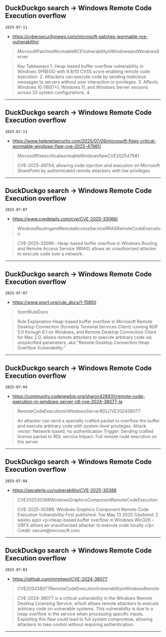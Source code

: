 ## DuckDuckgo search -> Windows Remote Code Execution overflow
`2025-07-11`

* https://cybersecuritynews.com/microsoft-patches-wormable-rce-vulnerability/

<blockquote>
 MicrosoftPatchesWormableRCEVulnerabilityinWindowsandWindowsServer
</blockquote>
<blockquote>
Key Takeaways 1. Heap-based buffer overflow vulnerability in Windows SPNEGO with 9.8/10 CVSS score enabling remote code execution. 2. Attackers can execute code by sending malicious messages to servers without user interaction or privileges. 3. Affects Windows 10 (1607+), Windows 11, and Windows Server versions across 33 system configurations. 4.
</blockquote>

---

## DuckDuckgo search -> Windows Remote Code Execution overflow
`2025-07-11`

* https://www.helpnetsecurity.com/2025/07/09/microsoft-fixes-critical-wormable-windows-flaw-cve-2025-47981/

<blockquote>
 MicrosoftfixescriticalwormableWindowsflawCVE202547981
</blockquote>
<blockquote>
CVE-2025-49704, allowing code injection and execution on Microsoft SharePoint by authenticated remote attackers with low privileges
</blockquote>

---

## DuckDuckgo search -> Windows Remote Code Execution overflow
`2025-07-07`

* https://www.cvedetails.com/cve/CVE-2025-33066/

<blockquote>
 WindowsRoutingandRemoteAccessServiceRRASRemoteCodeExecution
</blockquote>
<blockquote>
CVE-2025-33066 : Heap-based buffer overflow in Windows Routing and Remote Access Service (RRAS) allows an unauthorized attacker to execute code over a network.
</blockquote>

---

## DuckDuckgo search -> Windows Remote Code Execution overflow
`2025-07-07`

* https://www.snort.org/rule_docs/1-15850

<blockquote>
 SnortRuleDocs
</blockquote>
<blockquote>
Rule Explanation Heap-based buffer overflow in Microsoft Remote Desktop Connection (formerly Terminal Services Client) running RDP 5.0 through 6.1 on Windows, and Remote Desktop Connection Client for Mac 2.0, allows remote attackers to execute arbitrary code via unspecified parameters, aka &quot;Remote Desktop Connection Heap Overflow Vulnerability.&quot;
</blockquote>

---

## DuckDuckgo search -> Windows Remote Code Execution overflow
`2025-07-04`

* https://community.codenewbie.org/sharon428931/remote-code-execution-in-windows-server-rdl-cve-2024-38077-la

<blockquote>
 RemoteCodeExecutioninWindowsServerRDLCVE202438077
</blockquote>
<blockquote>
An attacker can send a specially crafted packet to overflow the buffer and execute arbitrary code with system-level privileges. Attack vector: Network-based, no authentication Trigger: Sending crafted license packet to RDL service Impact: Full remote code execution on the server
</blockquote>

---

## DuckDuckgo search -> Windows Remote Code Execution overflow
`2025-07-04`

* https://secalerts.co/vulnerability/CVE-2025-30388

<blockquote>
 CVE202530388WindowsGraphicsComponentRemoteCodeExecution
</blockquote>
<blockquote>
CVE-2025-30388: Windows Graphics Component Remote Code Execution Vulnerability First published: Tue May 13 2025 (Updated: 2 weeks ago) &lt;p&gt;Heap-based buffer overflow in Windows Win32K - GRFX allows an unauthorized attacker to execute code locally.&lt;/p&gt; Credit: secure@microsoft.com
</blockquote>

---

## DuckDuckgo search -> Windows Remote Code Execution overflow
`2025-07-03`

* https://github.com/mrmtwoj/CVE-2024-38077

<blockquote>
 CVE202438077RemoteCodeExecutionVulnerabilityinWindowsRemote
</blockquote>
<blockquote>
CVE-2024-38077 is a critical vulnerability in the Windows Remote Desktop Licensing Service, which allows remote attackers to execute arbitrary code on vulnerable systems. This vulnerability is due to a heap overflow in the service when processing specific inputs. Exploiting this flaw could lead to full system compromise, allowing attackers to take control without requiring authentication.
</blockquote>

---

